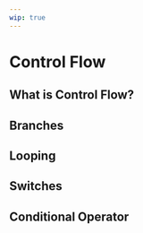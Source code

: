 ```yaml
---
wip: true
---
```


# Control Flow

## What is Control Flow?

## Branches

## Looping

## Switches

## Conditional Operator
